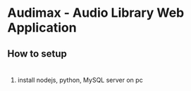 # Audimax - Audio Library Web Application
## How to setup
#

1. install nodejs, python, MySQL server on pc